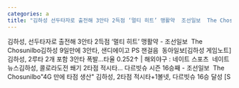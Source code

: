 ```yaml
---
categories: a
title: "김하성 선두타자로 출전해 3안타 2득점 ‘멀티 히트’ 맹활약  조선일보  The Chosunilbo"
---
```

김하성, 선두타자로 출전해 3안타 2득점 ‘멀티 히트’ 맹활약 - 조선일보&nbsp;&nbsp;The Chosunilbo김하성 9일만에 3안타, 샌디에이고 PS 잰걸음&nbsp;&nbsp;동아일보[김하성 게임노트] 김하성, 2루타 2개 포함 3안타 폭발…타율 0.252↑ | 해외야구 : 네이트 스포츠&nbsp;&nbsp;네이트 뉴스김하성, 콜로라도전 쐐기 2타점 적시타… 다르빗슈 시즌 16승째 - 조선일보&nbsp;&nbsp;The Chosunilbo"4G 만에 타점 생산" 김하성, 2타점 적시타+1볼넷, 다르빗슈 16승 달성 [S
